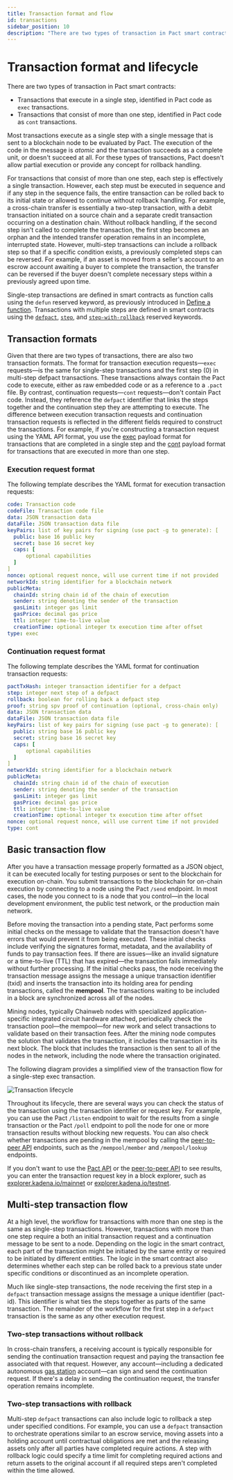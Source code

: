 ```yaml
---
title: Transaction format and flow
id: transactions
sidebar_position: 10
description: "There are two types of transaction in Pact smart contracts: transactions that execute in a single step and transactions that consist of more than one step."
---
```


# Transaction format and lifecycle

There are two types of transaction in Pact smart contracts: 

- Transactions that execute in a single step, identified in Pact code as `exec` transactions.
- Transactions that consist of more than one step, identified in Pact code as `cont` transactions.

Most transactions execute as a single step with a single message that is sent to a blockchain node to be evaluated by Pact.
The execution of the code in the message is _atomic_ and the transaction succeeds as a complete unit, or doesn't succeed at all.
For these types of transactions, Pact doesn't allow partial execution or provide any concept for rollback handling.

For transactions that consist of more than one step, each step is effectively a single transaction.
However, each step must be executed in sequence and if any step in the sequence fails, the entire transaction can be rolled back to its initial state or allowed to continue without rollback handling. 
For example, a cross-chain transfer is essentially a two-step transaction, with a debit transaction initiated on a source chain and a separate credit transaction occurring on a destination chain.
Without rollback handling, if the second step isn't called to complete the transaction, the first step becomes an orphan and the intended transfer operation remains in an incomplete, interrupted state.
However, multi-step transactions can include a rollback step so that if a specific condition exists, a previously completed steps can be reversed.
For example, if an asset is moved from a seller's account to an escrow account awaiting a buyer to complete the transaction, the transfer can be reversed if the buyer doesn't complete necessary steps within a previously agreed upon time.

Single-step transactions are defined in smart contracts as function calls using the `defun` reserved keyword, as previously introduced in [Define a function](/smart-contracts/functions-variables#define-a-function).
Transactions with multiple steps are defined in smart contracts using the [`defpact`](/reference/syntax#defpact), [`step`](/reference/syntax#step), and [`step-with-rollback`](/reference/syntax#step-with-rollback) reserved keywords.

## Transaction formats

Given that there are two types of transactions, there are also two transaction formats.
The format for transaction execution requests—`exec` requests—is the same for single-step transactions and the first step (0) in multi-step defpact transactions.
These transactions always contain the Pact code to execute, either as raw embedded code or as a reference to a `.pact` file.
By contrast, continuation requests—`cont` requests—don't contain Pact code.
Instead, they reference the `defpact` identifier that links the steps together and the continuation step they are attempting to execute.
The difference between execution transaction requests and continuation transaction requests is reflected in the different fields required to construct the transactions.
For example, if you're constructing a transaction request using the YAML API format, you use the [exec](//model-payload) payload format for transactions that are completed in a single step and the [cont](https://api.chainweb.com/openapi/pact.html#tag/model-payload) payload format for transactions that are executed in more than one step.

### Execution request format

The following template describes the YAML format for execution transaction requests:

```yaml
code: Transaction code
codeFile: Transaction code file
data: JSON transaction data
dataFile: JSON transaction data file
keyPairs: list of key pairs for signing (use pact -g to generate): [
  public: base 16 public key
  secret: base 16 secret key
  caps: [
      optional capabilities
  ]
]
nonce: optional request nonce, will use current time if not provided
networkId: string identifier for a blockchain network
publicMeta:
  chainId: string chain id of the chain of execution
  sender: string denoting the sender of the transaction
  gasLimit: integer gas limit
  gasPrice: decimal gas price
  ttl: integer time-to-live value
  creationTime: optional integer tx execution time after offset
type: exec
```

### Continuation request format

The following template describes the YAML format for continuation transaction requests:

```yaml
pactTxHash: integer transaction identifier for a defpact
step: integer next step of a defpact
rollback: boolean for rolling back a defpact step
proof: string spv proof of continuation (optional, cross-chain only)
data: JSON transaction data
dataFile: JSON transaction data file
keyPairs: list of key pairs for signing (use pact -g to generate): [
  public: string base 16 public key
  secret: string base 16 secret key
  caps: [
      optional capabilities
  ]
]
networkId: string identifier for a blockchain network
publicMeta:
  chainId: string chain id of the chain of execution
  sender: string denoting the sender of the transaction
  gasLimit: integer gas limit
  gasPrice: decimal gas price
  ttl: integer time-to-live value
  creationTime: optional integer tx execution time after offset
nonce: optional request nonce, will use current time if not provided
type: cont
```

## Basic transaction flow

After you have a transaction message properly formatted as a JSON object, it can be executed locally for testing purposes or sent to the blockchain for execution on-chain.
You submit transactions to the blockchain for on-chain execution by connecting to a node using the Pact `/send` endpoint.
In most cases, the node you connect to is a node that you control—in the local development environment, the public test network, or the production main network. 

Before moving the transaction into a pending state, Pact performs some initial checks on the message to validate that the transaction doesn't have errors that would prevent it from being executed. 
These initial checks include verifying the signatures format, metadata, and the availability of funds to pay transaction fees. 
If there are issues—like an invalid signature or a time-to-live (TTL) that has expired—the transaction fails immediately without further processing.
If the initial checks pass, the node receiving the transaction message assigns the message a unique transaction identifier (txid) and inserts the transaction into its holding area for pending transactions, called the **mempool**.
The transactions waiting to be included in a block are synchronized across all of the nodes.

Mining nodes, typically Chainweb nodes with specialized application-specific integrated circuit hardware attached, periodically check the transaction pool—the mempool—for new work and select transactions to validate based on their transaction fees.
After the mining node computes the solution that validates the transaction, it includes the transaction in its next block.
The block that includes the transaction is then sent to all of the nodes in the network, including the node where the transaction originated.

The following diagram provides a simplified view of the transaction flow for a single-step exec transaction.

![Transaction lifecycle](/img/tx-workflow.png)

Throughout its lifecycle, there are several ways you can check the status of the transaction using the transaction identifier or request key.
For example, you can use the Pact `/listen` endpoint to wait for the results from a single transaction or the Pact `/poll` endpoint to poll the node for one or more transaction results without blocking new requests. 
You can also check whether transactions are pending in the mempool by calling the [peer-to-peer API](/api/peer-to-peer) endpoints, such as the `/mempool/member` and `/mempool/lookup` endpoints.

If you don't want to use the [Pact API](/api/pact-api) or the [peer-to-peer API](/api/peer-to-peer) to see results, you can enter the transaction request key in a block explorer, such as [explorer.kadena.io/mainnet](https://explorer.kadena.io/mainnet) or [explorer.kadena.io/testnet](https://explorer.kadena.io/testnet).

## Multi-step transaction flow

At a high level, the workflow for transactions with more than one step is the same as single-step transactions.
However, transactions with more than one step require a both an initial transaction request and a continuation message to be sent to a node.
Depending on the logic in the smart contract, each part of the transaction might be initiated by the same entity or required to be initiated by different entities.
The logic in the smart contract also determines whether each step can be rolled back to a previous state under specific conditions or discontinued as an incomplete operation.

Much like single-step transactions, the node receiving the first step in a `defpact` transaction message assigns the message a unique identifier (pact-id).
This identifier is what ties the steps together as parts of the same transaction.
The remainder of the workflow for the first step in a `defpact` transaction is the same as any other execution request. 

### Two-step transactions without rollback

In cross-chain transfers, a receiving account is typically responsible for sending the continuation transaction request and paying the transaction fee associated with that request.
However, any account—including a dedicated autonomous [gas station](/resources/glossary#gas-station) account—can sign and send the continuation request. 
If there's a delay in sending the continuation request, the transfer operation remains incomplete.

### Two-step transactions with rollback

Multi-step `defpact` transactions can also include logic to rollback a step under specified conditions.
For example, you can use a  `defpact` transaction to orchestrate operations similar to an escrow service, moving assets into a holding account until contractual obligations are met and the releasing assets only after all parties have completed require actions. 
A step with rollback logic could specify a time limit for completing required actions and return assets to the original account if all required steps aren't completed within the time allowed.